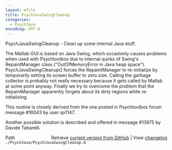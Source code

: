 ```yaml
---
layout: mfile
title: PsychJavaSwingCleanup
categories:
  - PsychJava
encoding: UTF-8
---
```


PsychJavaSwingCleanup - Clean up some internal Java stuff.

The Matlab GUI is based on Java Swing, which occasionly causes problems
when used with Psychtoolbox due to internal quirks of Swing's
RepaintManager class \("OutOfMemoryError in Java heap space"\).
PsychJavaSwingCleanup\(\) forces the RepaintManager to re-initialize by
temporarily setting its screen buffer to zero size. Calling the garbage
collector is probably not really necessary because it gets called by
Matlab at some point anyway. Finally we try to overcome the problem that
the RepaintManager apparently forgets about its dirty regions while
re-initializing.

This routine is closely derived from the one posted in Psychtoolbox forum
message \#16043 by user qx1147.

Another possible solution is described and offered in message \#13975 by
Davide Tabarelli.



<div class="code_header" style="text-align:right;">
  <span style="float:left;">Path&nbsp;&nbsp;</span> <span class="counter">Retrieve <a href=
  "https://raw.github.com/Psychtoolbox-3/Psychtoolbox-3/beta/./PsychJava/PsychJavaSwingCleanup.m">current version from GitHub</a> | View <a href=
  "https://github.com/Psychtoolbox-3/Psychtoolbox-3/commits/beta/./PsychJava/PsychJavaSwingCleanup.m">changelog</a></span>
</div>
<div class="code">
  <code>./PsychJava/PsychJavaSwingCleanup.m</code>
</div>
